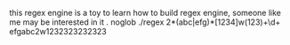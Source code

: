 this regex engine is a toy to learn how to build regex engine, someone like me may be interested in it .
noglob ./regex  2*(abc\|efg)*[1234]w(123)+\\d+  efgabc2w1232323232323

